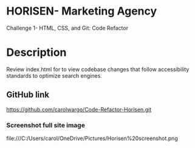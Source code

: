 # HORISEN- Marketing Agency
Challenge 1- HTML, CSS, and Git: Code Refactor

# Description

Review index.html for to view codebase changes that follow accessibility standards to optimize search engines. 

## GitHub link

https://github.com/carolwargo/Code-Refactor-Horisen.git

### Screenshot full site image
file:///C:/Users/carol/OneDrive/Pictures/Horisen%20screenshot.png

